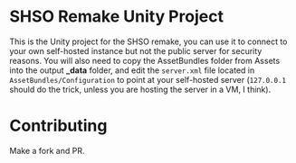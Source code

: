 # SHSO Remake Unity Project
This is the Unity project for the SHSO remake, you can use it to connect to your own self-hosted instance but not the public server for security reasons.
You will also need to copy the AssetBundles folder from Assets into the output **_data** folder, and edit the `server.xml` file located in `AssetBundles/Configuration` to point at your self-hosted server (`127.0.0.1` should do the trick, unless you are hosting the server in a VM, I think).
# Contributing
Make a fork and PR.
